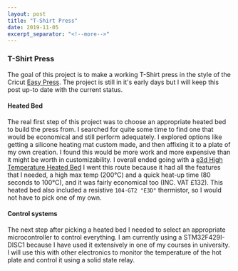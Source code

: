 ```yaml
---
layout: post
title: "T-Shirt Press"
date: 2019-11-05
excerpt_separator: "<!--more-->"
---
```

### T-Shirt Press
The goal of this project is to make a working T-Shirt press in the style of the Cricut [Easy Press](https://cricut.com/en_us/cricut-easypress).
The project is still in it's early days but I will keep this post up-to date with the current status.
<!--more-->
#### Heated Bed
The real first step of this project was to choose an appropriate heated bed to build the press from. I searched for quite some time to find one that would be economical and still perform adequately. I explored options like getting a silicone heating mat custom made, and then affixing it to a plate of my own creation. I found this would be more work and more expensive than it might be worth in customizability. I overall ended going with a [e3d High Temperature Heated Bed](https://e3d-online.com/high-temperature-heated-beds) I went this route because it had all the features that I needed, a high max temp (200&deg;C) and a quick heat-up time (80 seconds to 100&deg;C), and it was fairly economical too (INC. VAT &pound;132). This heated bed also included a resistive `104-GT2 "E3D"` thermistor, so I would not have to pick one of my own.

#### Control systems
The next step after picking a heated bed I needed to select an appropriate microcontroller to control everything. I am currently using a STM32F429I-DISC1 because I have used it extensively in one of my courses in university. I will use this with other electronics to monitor the temperature of the hot plate and control it using a solid state relay.
